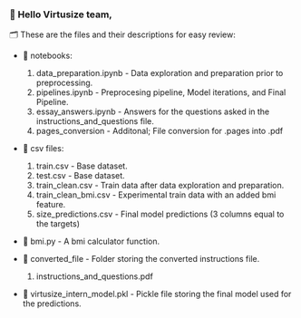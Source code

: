 ### 🚀 Hello Virtusize team, 

🗂️ These are the files and their descriptions for easy review:

- 📙 notebooks:
    1. data_preparation.ipynb - Data exploration and preparation prior to preprocessing.
    2. pipelines.ipynb - Preprocesing pipeline, Model iterations, and Final Pipeline.
    3. essay_answers.ipynb - Answers for the questions asked in the instructions_and_questions file.
    3. pages_conversion - Additonal; File conversion for .pages into .pdf

- 📄 csv files:
    1. train.csv - Base dataset.
    2. test.csv - Base dataset. 
    3. train_clean.csv - Train data after data exploration and preparation. 
    4. train_clean_bmi.csv - Experimental train data with an added bmi feature. 
    5. size_predictions.csv - Final model predictions (3 columns equal to the targets)
    
- 🐍 bmi.py - A bmi calculator function.

- 📂 converted_file - Folder storing the converted instructions file.
    1. instructions_and_questions.pdf
    
- 🤖 virtusize_intern_model.pkl - Pickle file storing the final model used for the predictions.
